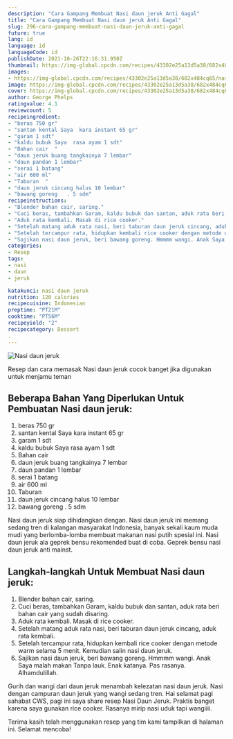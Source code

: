 ```yaml
---
description: "Cara Gampang Membuat Nasi daun jeruk Anti Gagal"
title: "Cara Gampang Membuat Nasi daun jeruk Anti Gagal"
slug: 296-cara-gampang-membuat-nasi-daun-jeruk-anti-gagal
future: true
lang: id
language: id
languageCode: id
publishDate: 2021-10-26T22:16:31.950Z 
thumbnail: https://img-global.cpcdn.com/recipes/43302e25a13d5a38/682x484cq65/nasi-daun-jeruk-foto-resep-utama.png
images:
- https://img-global.cpcdn.com/recipes/43302e25a13d5a38/682x484cq65/nasi-daun-jeruk-foto-resep-utama.png
image: https://img-global.cpcdn.com/recipes/43302e25a13d5a38/682x484cq65/nasi-daun-jeruk-foto-resep-utama.png
cover: https://img-global.cpcdn.com/recipes/43302e25a13d5a38/682x484cq65/nasi-daun-jeruk-foto-resep-utama.png
author: George Phelps
ratingvalue: 4.1
reviewcount: 5
recipeingredient:
- "beras 750 gr"
- "santan kental Saya  kara instant 65 gr"
- "garam 1 sdt"
- "kaldu bubuk Saya  rasa ayam 1 sdt"
- "Bahan cair  "
- "daun jeruk buang tangkainya 7 lembar"
- "daun pandan 1 lembar"
- "serai 1 batang"
- "air 600 ml"
- "Taburan  "
- "daun jeruk cincang halus 10 lembar"
- "bawang goreng   . 5 sdm"
recipeinstructions:
- "Blender bahan cair, saring."
- "Cuci beras, tambahkan Garam, kaldu bubuk dan santan, aduk rata beri bahan cair yang sudah disaring."
- "Aduk rata kembali. Masak di rice cooker."
- "Setelah matang aduk rata nasi, beri taburan daun jeruk cincang, aduk rata kembali."
- "Setelah tercampur rata, hidupkan kembali rice cooker dengan metode warm selama 5 menit. Kemudian salin nasi daun jeruk."
- "Sajikan nasi daun jeruk, beri bawang goreng. Hmmmm wangi. Anak Saya malah makan Tanpa lauk. Enak katanya. Pas rasanya. Alhamdulillah."
categories:
- Resep
tags:
- nasi
- daun
- jeruk

katakunci: nasi daun jeruk 
nutrition: 120 calories
recipecuisine: Indonesian
preptime: "PT21M"
cooktime: "PT56M"
recipeyield: "2"
recipecategory: Dessert
. 
---
```



![Nasi daun jeruk](https://img-global.cpcdn.com/recipes/43302e25a13d5a38/682x484cq65/nasi-daun-jeruk-foto-resep-utama.png)

Resep dan cara memasak  Nasi daun jeruk cocok banget jika digunakan untuk menjamu teman

<!--inarticleads1-->

## Beberapa Bahan Yang Diperlukan Untuk Pembuatan Nasi daun jeruk:

1. beras 750 gr
1. santan kental Saya  kara instant 65 gr
1. garam 1 sdt
1. kaldu bubuk Saya  rasa ayam 1 sdt
1. Bahan cair  
1. daun jeruk buang tangkainya 7 lembar
1. daun pandan 1 lembar
1. serai 1 batang
1. air 600 ml
1. Taburan  
1. daun jeruk cincang halus 10 lembar
1. bawang goreng   . 5 sdm

Nasi daun jeruk siap dihidangkan dengan. Nasi daun jeruk ini memang sedang tren di kalangan masyarakat Indonesia, banyak sekali kaum muda mudi yang berlomba-lomba membuat makanan nasi putih spesial ini. Nasi daun jeruk ala geprek bensu rekomended buat di coba. Geprek bensu nasi daun jeruk anti mainst. 

<!--inarticleads2-->

## Langkah-langkah Untuk Membuat Nasi daun jeruk:

1. Blender bahan cair, saring.
1. Cuci beras, tambahkan Garam, kaldu bubuk dan santan, aduk rata beri bahan cair yang sudah disaring.
1. Aduk rata kembali. Masak di rice cooker.
1. Setelah matang aduk rata nasi, beri taburan daun jeruk cincang, aduk rata kembali.
1. Setelah tercampur rata, hidupkan kembali rice cooker dengan metode warm selama 5 menit. Kemudian salin nasi daun jeruk.
1. Sajikan nasi daun jeruk, beri bawang goreng. Hmmmm wangi. Anak Saya malah makan Tanpa lauk. Enak katanya. Pas rasanya. Alhamdulillah.


Gurih dan wangi dari daun jeruk menambah kelezatan nasi daun jeruk. Nasi dengan campuran daun jeruk yang wangi sedang tren. Hai selamat pagi sahabat CWS, pagi ini saya share resep Nasi Daun Jeruk. Praktis banget karena saya gunakan rice cooker. Rasanya mirip nasi uduk tapi wangiiii. 

Terima kasih telah menggunakan resep yang tim kami tampilkan di halaman ini. Selamat mencoba!
